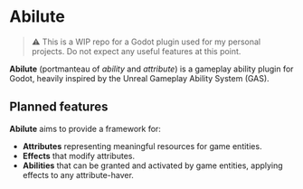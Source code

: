 # Abilute

> ⚠️ This is a WIP repo for a Godot plugin used for my personal projects. Do not expect any useful features at this point.

**Abilute** (portmanteau of *ability* and *attribute*) is a gameplay ability plugin for Godot, heavily inspired by the Unreal Gameplay Ability System (GAS).
 
## Planned features

**Abilute** aims to provide a framework for:
	
* **Attributes** representing meaningful resources for game entities.
* **Effects** that modify attributes.
* **Abilities** that can be granted and activated by game entities, applying effects to any attribute-haver.
